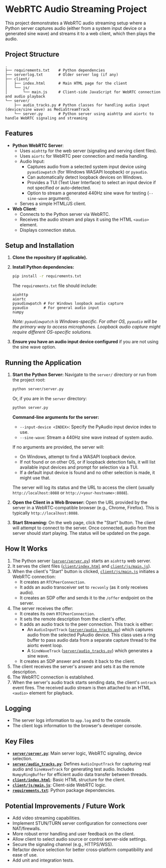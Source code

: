 # WebRTC Audio Streaming Project

This project demonstrates a WebRTC audio streaming setup where a Python server captures audio (either from a system input device or a generated sine wave) and streams it to a web client, which then plays the audio.

## Project Structure

```
.
├── requirements.txt    # Python dependencies
├── serverlog.txt       # Older server log (if any)
├── client/
│   ├── index.html      # Main HTML page for the client
│   └── js/
│       └── main.js     # Client-side JavaScript for WebRTC connection and audio playback
└── server/
    ├── audio_tracks.py # Python classes for handling audio input (device/sine wave) as MediaStreamTrack
    └── server.py       # Python server using aiohttp and aiortc to handle WebRTC signaling and streaming
```

## Features

- **Python WebRTC Server**:
    - Uses `aiohttp` for the web server (signaling and serving client files).
    - Uses `aiortc` for WebRTC peer connection and media handling.
    - Audio Input:
        - Captures audio from a selected system input device using `pyaudiowpatch` (for Windows WASAPI loopback) or `pyaudio`.
        - Can automatically detect loopback devices on Windows.
        - Provides a TUI (Text User Interface) to select an input device if not specified or auto-detected.
        - Option to stream a generated 440Hz sine wave for testing (`--sine-wave` argument).
    - Serves a simple HTML/JS client.
- **Web Client**:
    - Connects to the Python server via WebRTC.
    - Receives the audio stream and plays it using the HTML `<audio>` element.
    - Displays connection status.

## Setup and Installation

1.  **Clone the repository (if applicable).**
2.  **Install Python dependencies:**
    ```bash
    pip install -r requirements.txt
    ```
    The `requirements.txt` file should include:
    ```
    aiohttp
    aiortc
    pyaudiowpatch # For Windows loopback audio capture
    pyaudio       # For general audio input
    numpy
    ```
    *Note: `pyaudiowpatch` is Windows-specific. For other OS, `pyaudio` will be the primary way to access microphones. Loopback audio capture might require different OS-specific solutions.*

3.  **Ensure you have an audio input device configured** if you are not using the sine wave option.

## Running the Application

1.  **Start the Python Server:**
    Navigate to the `server/` directory or run from the project root:
    ```bash
    python server/server.py
    ```
    Or, if you are in the `server` directory:
    ```bash
    python server.py
    ```

    **Command-line arguments for the server:**
    *   `--input-device <INDEX>`: Specify the PyAudio input device index to use.
    *   `--sine-wave`: Stream a 440Hz sine wave instead of system audio.

    If no arguments are provided, the server will:
    *   On Windows, attempt to find a WASAPI loopback device.
    *   If not found or on other OS, or if loopback detection fails, it will list available input devices and prompt for selection via a TUI.
    *   If a default input device is found and no other selection is made, it might use that.

    The server will log its status and the URL to access the client (usually `http://localhost:8088` or `http://<your-hostname>:8088`).

2.  **Open the Client in a Web Browser:**
    Open the URL provided by the server in a WebRTC-compatible browser (e.g., Chrome, Firefox). This is typically `http://localhost:8088`.

3.  **Start Streaming:**
    On the web page, click the "Start" button. The client will attempt to connect to the server. Once connected, audio from the server should start playing. The status will be updated on the page.

## How It Works

1.  The Python server ([`server/server.py`](server/server.py:1)) starts an `aiohttp` web server.
2.  It serves the client files ([`client/index.html`](client/index.html:1) and [`client/js/main.js`](client/js/main.js:1)).
3.  When the client's "Start" button is clicked, [`client/js/main.js`](client/js/main.js:1) initiates a WebRTC connection:
    *   It creates an `RTCPeerConnection`.
    *   It adds an audio transceiver set to `recvonly` (as it only receives audio).
    *   It creates an SDP offer and sends it to the `/offer` endpoint on the server.
4.  The server receives the offer:
    *   It creates its own `RTCPeerConnection`.
    *   It sets the remote description from the client's offer.
    *   It adds an audio track to the peer connection. This track is either:
        *   An `AudioInputTrack` ([`server/audio_tracks.py`](server/audio_tracks.py:217)) which captures audio from the selected PyAudio device. This class uses a ring buffer to pass audio data from a separate capture thread to the aiortc event loop.
        *   A `SineWaveTrack` ([`server/audio_tracks.py`](server/audio_tracks.py:466)) which generates a sine wave.
    *   It creates an SDP answer and sends it back to the client.
5.  The client receives the server's answer and sets it as the remote description.
6.  The WebRTC connection is established.
7.  When the server's audio track starts sending data, the client's `ontrack` event fires. The received audio stream is then attached to an HTML `<audio>` element for playback.

## Logging

-   The server logs information to `app.log` and to the console.
-   The client logs information to the browser's developer console.

## Key Files

-   **[`server/server.py`](server/server.py:1)**: Main server logic, WebRTC signaling, device selection.
-   **[`server/audio_tracks.py`](server/audio_tracks.py:1)**: Defines `AudioInputTrack` for capturing real audio and `SineWaveTrack` for generating test audio. Includes `NumpyRingBuffer` for efficient audio data transfer between threads.
-   **[`client/index.html`](client/index.html:1)**: Basic HTML structure for the client.
-   **[`client/js/main.js`](client/js/main.js:1)**: Client-side WebRTC logic.
-   **[`requirements.txt`](requirements.txt:1)**: Python package dependencies.

## Potential Improvements / Future Work

-   Add video streaming capabilities.
-   Implement STUN/TURN server configuration for connections over NAT/firewalls.
-   More robust error handling and user feedback on the client.
-   Allow client to select audio source or control server-side settings.
-   Secure the signaling channel (e.g., HTTPS/WSS).
-   Refactor device selection for better cross-platform compatibility and ease of use.
-   Add unit and integration tests.